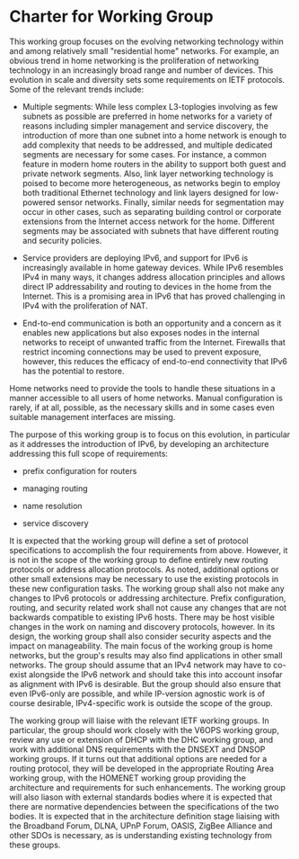 # Charter for Working Group

This working group focuses on the evolving networking technology within and among relatively small "residential home" networks.
For example, an obvious trend in home networking is the proliferation of networking technology in an increasingly broad range and number of devices.
This evolution in scale and diversity sets some requirements on IETF protocols.
Some of the relevant trends include:

* Multiple segments: While less complex L3-toplogies involving as few subnets as possible are preferred in home networks for a variety of reasons including simpler management and service discovery, the introduction of more than one subnet into a home network is enough to add complexity that needs to be addressed, and multiple dedicated segments are necessary for some cases.
For instance, a common feature in modern home routers in the ability to support both guest and private network segments.
Also, link layer networking technology is poised to become more heterogeneous, as networks begin to employ both traditional Ethernet technology and link layers designed for low-powered sensor networks.
Finally, similar needs for segmentation may occur in other cases, such as separating building control or corporate extensions from the Internet access network for the home.
Different segments may be associated with subnets that have different routing and security policies.

* Service providers are deploying IPv6, and support for IPv6 is increasingly available in home gateway devices.
While IPv6 resembles IPv4 in many ways, it changes address allocation principles and allows direct IP addressability and routing to devices in the home from the Internet.
This is a promising area in IPv6 that has proved challenging in IPv4 with the proliferation of NAT.

* End-to-end communication is both an opportunity and a concern as it enables new applications but also exposes nodes in the internal networks to receipt of unwanted traffic from the Internet.
Firewalls that restrict incoming connections may be used to prevent exposure, however, this reduces the efficacy of end-to-end connectivity that IPv6 has the potential to restore.

Home networks need to provide the tools to handle these situations in a manner accessible to all users of home networks.
Manual configuration is rarely, if at all, possible, as the necessary skills and in some cases even suitable management interfaces are missing.

The purpose of this working group is to focus on this evolution, in particular as it addresses the introduction of IPv6, by developing an architecture addressing this full scope of requirements:

* prefix configuration for routers

* managing routing

* name resolution

* service discovery

It is expected that the working group will define a set of protocol specifications to accomplish the four requirements from above.
However, it is not in the scope of the working group to define entirely new routing protocols or address allocation protocols.
As noted, additional options or other small extensions may be necessary to use the existing protocols in these new configuration tasks.
The working group shall also not make any changes to IPv6 protocols or addressing architecture.
Prefix configuration, routing, and security related work shall not cause any changes that are not backwards compatible to existing IPv6 hosts.
There may be host visible changes in the work on naming and discovery protocols, however.
In its design, the working group shall also consider security aspects and the impact on manageability.
The main focus of the working group is home networks, but the group's results may also find applications in other small networks.
The group should assume that an IPv4 network may have to co-exist alongside the IPv6 network and should take this into account insofar as alignment with IPv6 is desirable.
But the group should also ensure that even IPv6-only are possible, and while IP-version agnostic work is of course desirable, IPv4-specific work is outside the scope of the group.

The working group will liaise with the relevant IETF working groups.
In particular, the group should work closely with the V6OPS working group, review any use or extension of DHCP with the DHC working group, and work with additional DNS requirements with the DNSEXT and DNSOP working groups.
If it turns out that additional options are needed for a routing protocol, they will be developed in the appropriate Routing Area working group, with the HOMENET working group providing the architecture and requirements for such enhancements.
The working group will also liason with external standards bodies where it is expected that there are normative dependencies between the specifications of the two bodies.
It is expected that in the architecture definition stage liaising with the Broadband Forum, DLNA, UPnP Forum, OASIS, ZigBee Alliance and other SDOs is necessary, as is understanding existing technology from these groups.
